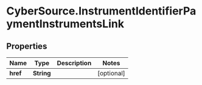 # CyberSource.InstrumentIdentifierPaymentInstrumentsLink

## Properties
Name | Type | Description | Notes
------------ | ------------- | ------------- | -------------
**href** | **String** |  | [optional] 


